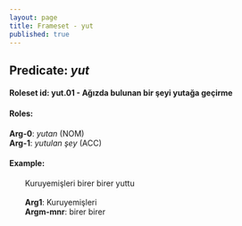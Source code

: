 ```yaml
---
layout: page
title: Frameset - yut
published: true
---
```

<h2>Predicate: <i>yut</i></h2>
<h4>Roleset id: yut.01 - Ağızda bulunan bir şeyi yutağa geçirme<br>
<h4>Roles:</h4>
<b>Arg-0</b>: <i>yutan</i>  (NOM) <br>
<b>Arg-1</b>: <i>yutulan şey</i>  (ACC) <br>
<h4>Example:</h4>
&emsp;&emsp;Kuruyemişleri birer birer yuttu<br><br>
&emsp;&emsp;<b>Arg1</b>:  Kuruyemişleri<br>
&emsp;&emsp;<b>Argm-mnr</b>:  birer birer<br>


